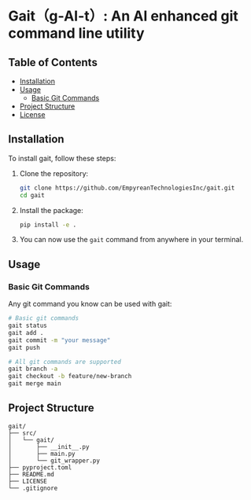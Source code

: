 # Gait（g-AI-t）: An AI enhanced git command line utility

## Table of Contents
- [Installation](#installation)
- [Usage](#usage)
  - [Basic Git Commands](#basic-git-commands)
- [Project Structure](#project-structure)
- [License](#license)

## Installation
To install gait, follow these steps:

1. Clone the repository:
   ```bash
   git clone https://github.com/EmpyreanTechnologiesInc/gait.git
   cd gait
   ```

2. Install the package:
   ```bash
   pip install -e .
   ```

3. You can now use the `gait` command from anywhere in your terminal.

## Usage

### Basic Git Commands
Any git command you know can be used with gait:

```bash
# Basic git commands
gait status
gait add .
gait commit -m "your message"
gait push

# All git commands are supported
gait branch -a
gait checkout -b feature/new-branch
gait merge main
```

## Project Structure
```
gait/
├── src/
│   └── gait/
│       ├── __init__.py
│       ├── main.py
│       └── git_wrapper.py
├── pyproject.toml
├── README.md
├── LICENSE
└── .gitignore
```
